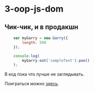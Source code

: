 3-oop-js-dom
============

Чик-чик, и в продакшн
---------------------

```js
    var myGarry = new Garry({
        length: 500
    });

    console.log(
        myGarry.eat('sampleText').poo()
    );
```

В код пока что лучше не заглядывать.

Поиграться можно [здесь](https://rawgithub.com/sameoldmadness/3-oop-js-dom/master/index.html).